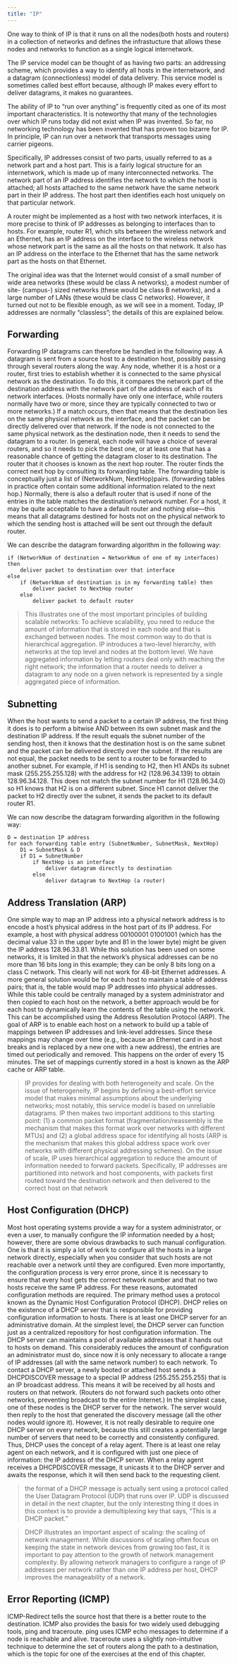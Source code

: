 ```yaml
---
title: "IP"
---
```



One way to think of IP is that it runs on all the nodes(both hosts and routers) in a collection of networks and defines the infrastucture that allows these nodes and networks to function as a single logical internetwork.

The IP service model can be thought of as having two parts: an addressing scheme, which provides a way to identify all hosts in the internetwork, and a datagram (connectionless) model of data delivery. This service model is sometimes called best effort because, although IP makes every effort to deliver datagrams, it makes no guarantees. 

The ability of IP to “run over anything” is frequently cited as one of its most important characteristics. It is noteworthy that many of the technologies over which IP runs today did not exist when IP was invented. So far, no networking technology has been invented that has proven too bizarre for IP. In principle, IP can run over a network that transports messages using carrier pigeons.

Specifically, IP addresses consist of two parts, usually referred to as a network part and a host part. This is a fairly logical structure for an internetwork, which is made up of many interconnected networks. The network part of an IP address identifies the network to which the host is attached; all hosts attached to the same network have the same network part in their IP address. The host part then identifies each host uniquely on that particular network.

A router might be implemented as a host with two network interfaces, it is more precise to think of IP addresses as belonging to interfaces than to hosts. For example, router R1, which sits between the wireless network and an Ethernet, has an IP address on the interface to the wireless network whose network part is the same as all the hosts on that network. It also has an IP address on the interface to the Ethernet that has the same network part as the hosts on that Ethernet.

The original idea was that the Internet would consist of a small number of wide area networks (these would be class A networks), a modest number of site- (campus-) sized networks (these would be class B networks), and a large number of LANs (these would be class C networks). However, it turned out not to be flexible enough, as we will see in a moment. Today, IP addresses are normally “classless”; the details of this are explained below.

## Forwarding
Forwarding IP datagrams can therefore be handled in the following way. A datagram is sent from a source host to a destination host, possibly passing through several routers along the way. Any node, whether it is a host or a router, first tries to establish whether it is connected to the same physical network as the destination. To do this, it compares the network part of the destination address with the network part of the address of each of its network interfaces. (Hosts normally have only one interface, while routers normally have two or more, since they are typically connected to two or more networks.) If a match occurs, then that means that the destination lies on the same physical network as the interface, and the packet can be directly delivered over that network.
If the node is not connected to the same physical network as the destination node, then it needs to send the datagram to a router. In general, each node will have a choice of several routers, and so it needs to pick the best one, or at least one that has a reasonable chance of getting the datagram closer to its destination. The router that it chooses is known as the next hop router. The router finds the correct next hop by consulting its forwarding table. The forwarding table is conceptually just a list of (NetworkNum, NextHop)pairs. (forwarding tables in practice often contain some additional information related to the next hop.) Normally, there is also a default router that is used if none of the entries in the table matches the destination’s network number. For a host, it may be quite acceptable to have a default router and nothing else—this means that all datagrams destined for hosts not on the physical network to which the sending host is attached will be sent out through the default router.

We can describe the datagram forwarding algorithm in the following way:

```
if (NetworkNum of destination = NetworkNum of one of my interfaces) then
    deliver packet to destination over that interface
else
    if (NetworkNum of destination is in my forwarding table) then
        deliver packet to NextHop router
    else
        deliver packet to default router
```

> This illustrates one of the most important principles of building scalable networks: To achieve scalability, you need to reduce the amount of information that is stored in each node and that is exchanged between nodes. The most common way to do that is hierarchical aggregation. IP introduces a two-level hierarchy, with networks at the top level and nodes at the bottom level. We have aggregated information by letting routers deal only with reaching the right network; the information that a router needs to deliver a datagram to any node on a given network is represented by a single aggregated piece of information.

## Subnetting 
When the host wants to send a packet to a certain IP address, the first thing it does is to perform a bitwise AND between its own subnet mask and the destination IP address. If the result equals the subnet number of the sending host, then it knows that the destination host is on the same subnet and the packet can be delivered directly over the subnet. If the results are not equal, the packet needs to be sent to a router to be forwarded to another subnet. For example, if H1 is sending to H2, then H1 ANDs its subnet mask (255.255.255.128) with the address for H2 (128.96.34.139) to obtain 128.96.34.128. This does not match the subnet number for H1 (128.96.34.0) so H1 knows that H2 is on a different subnet. Since H1 cannot deliver the packet to H2 directly over the subnet, it sends the packet to its default router R1.

We can now describe the datagram forwarding algorithm in the following way:

```
D = destination IP address
for each forwarding table entry (SubnetNumber, SubnetMask, NextHop)
    D1 = SubnetMask & D
    if D1 = SubnetNumber
        if NextHop is an interface
            deliver datagram directly to destination
        else
            deliver datagram to NextHop (a router)
```

## Address Translation (ARP)
One simple way to map an IP address into a physical network address is to encode a host’s physical address in the host part of its IP address. For example, a host with physical address 00100001 01001001 (which has the decimal value 33 in the upper byte and 81 in the lower byte) might be given the IP address 128.96.33.81. While this solution has been used on some networks, it is limited in that the network’s physical addresses can be no more than 16 bits long in this example; they can be only 8 bits long on a class C network. This clearly will not work for 48-bit Ethernet addresses.
A more general solution would be for each host to maintain a table of address pairs; that is, the table would map IP addresses into physical addresses. While this table could be centrally managed by a system administrator and then copied to each host on the network, a better approach would be for each host to dynamically learn the contents of the table using the network. This can be accomplished using the Address Resolution Protocol (ARP). The goal of ARP is to enable each host on a network to build up a table of mappings between IP addresses and link-level addresses. Since these mappings may change over time (e.g., because an Ethernet card in a host breaks and is replaced by a new one with a new address), the entries are timed out periodically and removed. This happens on the order of every 15 minutes. The set of mappings currently stored in a host is known as the ARP cache or ARP table.

> IP provides for dealing with both heterogeneity and scale. On the issue of heterogeneity, IP begins by defining a best-effort service model that makes minimal assumptions about the underlying networks; most notably, this service model is based on unreliable datagrams. IP then makes two important additions to this starting point: (1) a common packet format (fragmentation/reassembly is the mechanism that makes this format work over networks with different MTUs) and (2) a global address space for identifying all hosts (ARP is the mechanism that makes this global address space work over networks with different physical addressing schemes). On the issue of scale, IP uses hierarchical aggregation to reduce the amount of information needed to forward packets. Specifically, IP addresses are partitioned into network and host components, with packets first routed toward the destination network and then delivered to the correct host on that network

## Host Configuration (DHCP)
Most host operating systems provide a way for a system administrator, or even a user, to manually configure the IP information needed by a host; however, there are some obvious drawbacks to such manual configuration. One is that it is simply a lot of work to configure all the hosts in a large network directly, especially when you consider that such hosts are not reachable over a network until they are configured. Even more importantly, the configuration process is very error prone, since it is necessary to ensure that every host gets the correct network number and that no two hosts receive the same IP address. For these reasons, automated configuration methods are required. The primary method uses a protocol known as the Dynamic Host Configuration Protocol (DHCP).
DHCP relies on the existence of a DHCP server that is responsible for providing configuration information to hosts. There is at least one DHCP server for an administrative domain. At the simplest level, the DHCP server can function just as a centralized repository for host configuration information. The DHCP server can maintains a pool of available addresses that it hands out to hosts on demand. This considerably reduces the amount of configuration an administrator must do, since now it is only necessary to allocate a range of IP addresses (all with the same network number) to each network.
To contact a DHCP server, a newly booted or attached host sends a DHCPDISCOVER message to a special IP address (255.255.255.255) that is an IP broadcast address. This means it will be received by all hosts and routers on that network. (Routers do not forward such packets onto other networks, preventing broadcast to the entire Internet.) In the simplest case, one of these nodes is the DHCP server for the network. The server would then reply to the host that generated the discovery message (all the other nodes would ignore it). However, it is not really desirable to require one DHCP server on every network, because this still creates a potentially large number of servers that need to be correctly and consistently configured. Thus, DHCP uses the concept of a relay agent. There is at least one relay agent on each network, and it is configured with just one piece of information: the IP address of the DHCP server. When a relay agent receives a DHCPDISCOVER message, it unicasts it to the DHCP server and awaits the response, which it will then send back to the requesting client. 

> the format of a DHCP message is actually sent using a protocol called the User Datagram Protocol (UDP) that runs over IP. UDP is discussed in detail in the next chapter, but the only interesting thing it does in this context is to provide a demultiplexing key that says, “This is a DHCP packet.”

> DHCP illustrates an important aspect of scaling: the scaling of network management. While discussions of scaling often focus on keeping the state in network devices from growing too fast, it is important to pay attention to the growth of network management complexity. By allowing network managers to configure a range of IP addresses per network rather than one IP address per host, DHCP improves the manageability of a network.

## Error Reporting (ICMP)
ICMP-Redirect tells the source host that there is a better route to the destination.
ICMP also provides the basis for two widely used debugging tools, ping and traceroute. ping uses ICMP echo messages to determine if a node is reachable and alive. traceroute uses a slightly non-intuitive technique to determine the set of routers along the path to a destination, which is the topic for one of the exercises at the end of this chapter.
